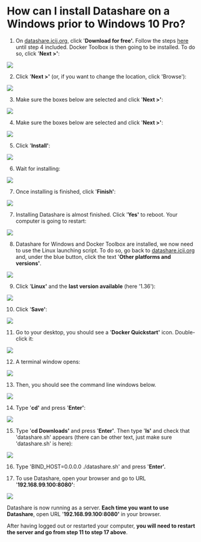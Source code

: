# How can I install Datashare on a Windows prior to Windows 10 Pro?

1. On [datashare.icij.org](https://datashare.icij.org), click '**Download for free'.** Follow the steps [here](https://icij.gitbook.io/datashare/windows/install-datashare-on-windows) until step 4 included. Docker Toolbox is then going to be installed. To do so, click '**Next &gt;'**:

![](../.gitbook/assets/1%20%281%29.png)

 2. Click '**Next &gt;'** \(or, if you want to change the location, click 'Browse'\):

![](../.gitbook/assets/5.png)

3. Make sure the boxes below are selected and click '**Next &gt;'**:

![](../.gitbook/assets/6.png)

4. Make sure the boxes below are selected and click '**Next &gt;'**:

![](../.gitbook/assets/7.png)

5. Click '**Install'**:

![](../.gitbook/assets/8.png)

6. Wait for installing:

![](../.gitbook/assets/9.png)

7. Once installing is finished, click '**Finish'**:

![](../.gitbook/assets/10.png)

7. Installing Datashare is almost finished. Click '**Yes'** to reboot. Your computer is going to restart:

![](../.gitbook/assets/11.png)

8. Datashare for Windows and Docker Toolbox are installed, we now need to use the Linux launching script. To do so, go back to [datashare.icij.org](https://datashare.icij.org) and, under the blue button, click the text '**Other platforms and versions'**. 

![](../.gitbook/assets/17.png)

 9. Click '**Linux'** and the **last version available** \(here '1.36'\): 

![](../.gitbook/assets/18%20%281%29.png)

 10. Click '**Save'**:

![](../.gitbook/assets/19.png)

 11. Go to your desktop, you should see a '**Docker Quickstart'** icon. Double-click it:

![](../.gitbook/assets/12.png)

12. A terminal window opens:

![](../.gitbook/assets/15.png)

13. Then, you should see the command line windows below. 

![](../.gitbook/assets/16.png)

 14. Type '**cd'** and press '**Enter'**:

![](../.gitbook/assets/21.png)

 15. Type '**cd Downloads'** and press '**Enter'**. Then type '**ls'** and check that 'datashare.sh' appears \(there can be other text, just make sure 'datashare.sh' is here\):

![](../.gitbook/assets/22.png)

16. Type 'BIND\_HOST=0.0.0.0 ./datashare.sh' and press '**Enter'.**

17. To use Datashare, open your browser and go to URL '**192.168.99.100:8080'**:

![](../.gitbook/assets/screenshot-24.png)

Datashare is now running as a server. **Each time you want to use Datashare**, open URL '**192.168.99.100:8080'** in your browser. 

After having logged out or restarted your computer, **you will need to restart the server and go from step 11 to step 17 above**.




